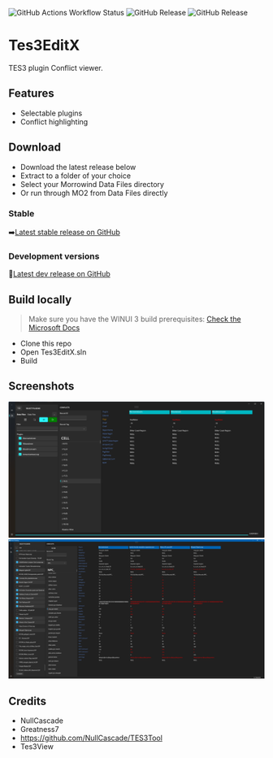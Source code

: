 ![GitHub Actions Workflow Status](https://img.shields.io/github/actions/workflow/status/rfuzzo/tes3editx/nightly.yml)
![GitHub Release](https://img.shields.io/github/v/release/rfuzzo/tes3editx?include_prereleases)
![GitHub Release](https://img.shields.io/github/v/release/rfuzzo/tes3editx)


# Tes3EditX

TES3 plugin Conflict viewer.

## Features

- Selectable plugins
- Conflict highlighting

## Download

- Download the latest release below
- Extract to a folder of your choice
- Select your Morrowind Data Files directory
- Or run through MO2 from Data Files directly

### Stable

➡️[Latest stable release on GitHub](https://github.com/rfuzzo/Tes3EditX/releases/latest)

### Development versions

🚧[Latest dev release on GitHub](https://github.com/rfuzzo/Tes3EditX/releases/tag/nightly)

## Build locally
>
> Make sure you have the WINUI 3 build prerequisites: [Check the Microsoft Docs](https://learn.microsoft.com/en-us/windows/apps/windows-app-sdk/set-up-your-development-environment?tabs=cs-vs-community%2Ccpp-vs-community%2Cvs-2022-17-1-a%2Cvs-2022-17-1-b)

- Clone this repo
- Open Tes3EditX.sln
- Build

## Screenshots

![screenshot](/assets/Screenshot%202024-02-05%20112025.png)
![screenshot](/assets/Screenshot%202023-08-02%20171546.png)

## Credits

- NullCascade
- Greatness7
- <https://github.com/NullCascade/TES3Tool>
- Tes3View
